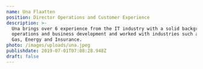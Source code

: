 ```yaml
---
name: Una Flaatten
position: Director Operations and Customer Experience
description: >-
  Una brings over 6 experience from the IT industry with a solid background in
  operations and business development and worked with industries such as Oil &
  Gas, Energy and Insurance.
photo: /images/uploads/una.jpeg
publishdate: 2019-07-01T07:08:28.948Z
draft: false
---
```


